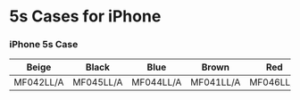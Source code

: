 # 5s Cases for iPhone

### iPhone 5s Case

| Beige | Black | Blue | Brown | Red | Yellow |
|-----|-----|-----|-----|-----|-----|
| MF042LL/A | MF045LL/A | MF044LL/A | MF041LL/A | MF046LL/A | MF043LL/A |

